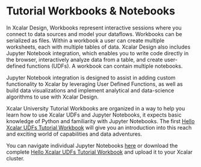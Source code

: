 # Tutorial Workbooks & Notebooks

In Xcalar Design, Workbooks represent interactive sessions where you connect to data sources and model your dataflows. Workbooks can be serialized as files. Within a workbook a user can create multiple worksheets, each with multiple tables of data. Xcalar Design also includes Jupyter Notebook integration, which enables you to write code directly in the browser, interactively analyze data from a table, and create user-defined functions (UDFs). A workbook can contain multiple notebooks.

Jupyter Notebook integration is designed to assist in adding custom functionality to Xcalar by leveraging User Defined Functions, as well as build data visualizations and implement analytical and data-science algorithms to use with Xcalar Design. 

Xcalar University Tutorial Workbooks are organized in a way to help you learn how to use Xcalar UDFs and Jupyter Notebooks, it expects basic knowledge of Python and familiarity with Jupyter Notebooks. The first <a href="https://github.com/xcalar/xcalar-university/blob/master/Hello%20Xcalar%20UDFs%20Tutorial/jupyterNotebooks/0%20-%20Introduction.ipynb">Hello Xcalar UDFs Tutorial Workbook</a> will give you an introduction into this reach and exciting world of capabilities and data adventures.

You can navigate individual Jupyter Notebooks <a href="https://github.com/xcalar/xcalar-university/blob/master/Hello%20Xcalar%20UDFs%20Tutorial/jupyterNotebooks/0%20-%20Introduction.ipynb">here</a> or download the complete <a href="https://github.com/xcalar/xcalar-university/blob/master/Hello%20Xcalar%20UDFs%20Tutorial/jupyterNotebooks/0%20-%20Introduction.ipynb">Hello Xcalar UDFs Tutorial Workbook</a> and upload it to your Xcalar cluster.
